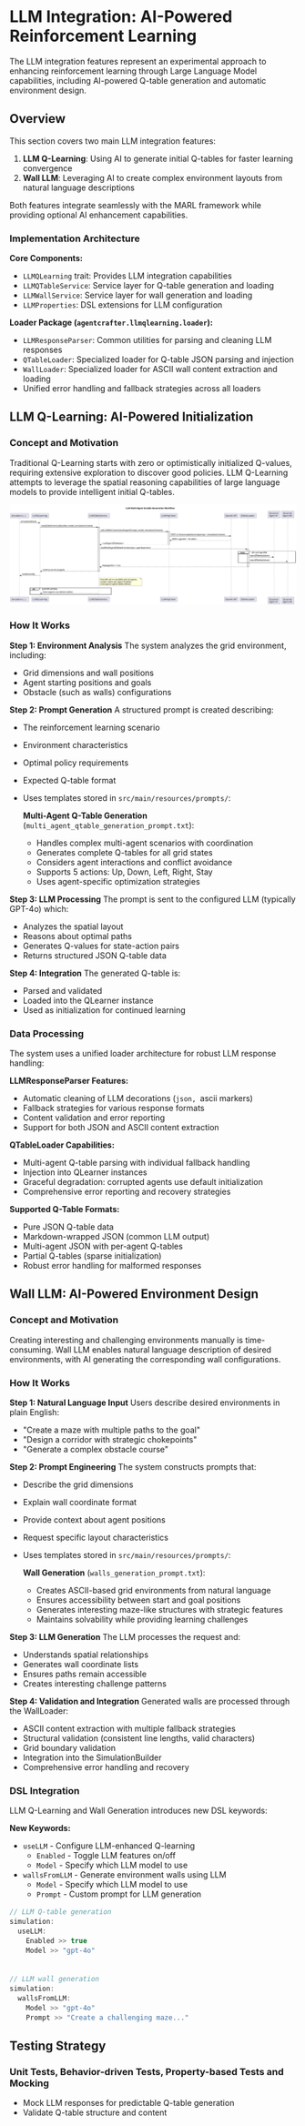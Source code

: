 # LLM Integration: AI-Powered Reinforcement Learning

The LLM integration features represent an experimental approach to enhancing reinforcement learning through Large Language Model capabilities, including AI-powered Q-table generation and automatic environment design.

## Overview

This section covers two main LLM integration features:

1. **LLM Q-Learning**: Using AI to generate initial Q-tables for faster learning convergence
2. **Wall LLM**: Leveraging AI to create complex environment layouts from natural language descriptions

Both features integrate seamlessly with the MARL framework while providing optional AI enhancement capabilities.

### Implementation Architecture

**Core Components:**
- `LLMQLearning` trait: Provides LLM integration capabilities
- `LLMQTableService`: Service layer for Q-table generation and loading
- `LLMWallService`: Service layer for wall generation and loading
- `LLMProperties`: DSL extensions for LLM configuration

**Loader Package (`agentcrafter.llmqlearning.loader`):**
- `LLMResponseParser`: Common utilities for parsing and cleaning LLM responses
- `QTableLoader`: Specialized loader for Q-table JSON parsing and injection
- `WallLoader`: Specialized loader for ASCII wall content extraction and loading
- Unified error handling and fallback strategies across all loaders

## LLM Q-Learning: AI-Powered Initialization

### Concept and Motivation

Traditional Q-Learning starts with zero or optimistically initialized Q-values, requiring extensive exploration to discover good policies. LLM Q-Learning attempts to leverage the spatial reasoning capabilities of large language models to provide intelligent initial Q-tables.

![LLM Q-Learning Workflow](./qtable_generation.svg)


### How It Works

**Step 1: Environment Analysis**
The system analyzes the grid environment, including:
- Grid dimensions and wall positions
- Agent starting positions and goals
- Obstacle (such as walls) configurations

**Step 2: Prompt Generation**
A structured prompt is created describing:
- The reinforcement learning scenario
- Environment characteristics
- Optimal policy requirements
- Expected Q-table format
- Uses templates stored in `src/main/resources/prompts/`:
    
    **Multi-Agent Q-Table Generation** (`multi_agent_qtable_generation_prompt.txt`):
    - Handles complex multi-agent scenarios with coordination
    - Generates complete Q-tables for all grid states
    - Considers agent interactions and conflict avoidance
    - Supports 5 actions: Up, Down, Left, Right, Stay
    - Uses agent-specific optimization strategies


**Step 3: LLM Processing**
The prompt is sent to the configured LLM (typically GPT-4o) which:
- Analyzes the spatial layout
- Reasons about optimal paths
- Generates Q-values for state-action pairs
- Returns structured JSON Q-table data

**Step 4: Integration**
The generated Q-table is:
- Parsed and validated
- Loaded into the QLearner instance
- Used as initialization for continued learning

### Data Processing

The system uses a unified loader architecture for robust LLM response handling:

**LLMResponseParser Features:**
- Automatic cleaning of LLM decorations (```json, ```ascii markers)
- Fallback strategies for various response formats
- Content validation and error reporting
- Support for both JSON and ASCII content extraction

**QTableLoader Capabilities:**
- Multi-agent Q-table parsing with individual fallback handling
- Injection into QLearner instances
- Graceful degradation: corrupted agents use default initialization
- Comprehensive error reporting and recovery strategies

**Supported Q-Table Formats:**
- Pure JSON Q-table data
- Markdown-wrapped JSON (common LLM output)
- Multi-agent JSON with per-agent Q-tables
- Partial Q-tables (sparse initialization)
- Robust error handling for malformed responses

## Wall LLM: AI-Powered Environment Design

### Concept and Motivation

Creating interesting and challenging environments manually is time-consuming. Wall LLM enables natural language description of desired environments, with AI generating the corresponding wall configurations.


### How It Works

**Step 1: Natural Language Input**
Users describe desired environments in plain English:
- "Create a maze with multiple paths to the goal"
- "Design a corridor with strategic chokepoints"
- "Generate a complex obstacle course"

**Step 2: Prompt Engineering**
The system constructs prompts that:
- Describe the grid dimensions
- Explain wall coordinate format
- Provide context about agent positions
- Request specific layout characteristics
- Uses templates stored in `src/main/resources/prompts/`:

  **Wall Generation** (`walls_generation_prompt.txt`):
  - Creates ASCII-based grid environments from natural language
  - Ensures accessibility between start and goal positions
  - Generates interesting maze-like structures with strategic features
  - Maintains solvability while providing learning challenges

**Step 3: LLM Generation**
The LLM processes the request and:
- Understands spatial relationships
- Generates wall coordinate lists
- Ensures paths remain accessible
- Creates interesting challenge patterns

**Step 4: Validation and Integration**
Generated walls are processed through the WallLoader:
- ASCII content extraction with multiple fallback strategies
- Structural validation (consistent line lengths, valid characters)
- Grid boundary validation
- Integration into the SimulationBuilder
- Comprehensive error handling and recovery


### DSL Integration

LLM Q-Learning and Wall Generation introduces new DSL keywords:

**New Keywords:**
- `useLLM` - Configure LLM-enhanced Q-learning
  - `Enabled` - Toggle LLM features on/off
  - `Model` - Specify which LLM model to use
- `wallsFromLLM` - Generate environment walls using LLM
  - `Model` - Specify which LLM model to use
  - `Prompt` - Custom prompt for LLM generation

```scala
// LLM Q-table generation
simulation:
  useLLM:
    Enabled >> true
    Model >> "gpt-4o"
  

// LLM wall generation
simulation:
  wallsFromLLM:
    Model >> "gpt-4o"
    Prompt >> "Create a challenging maze..."

```

## Testing Strategy

### Unit Tests, Behavior-driven Tests, Property-based Tests and Mocking

- Mock LLM responses for predictable Q-table generation
- Validate Q-table structure and content